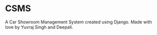 # CSMS
A Car Showroom Management System created using Django. Made with love by Yuvraj Singh and Deepali.
